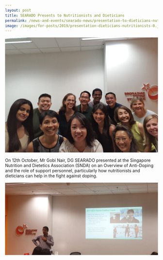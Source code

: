 ```yaml
---
layout: post
title: SEARADO Presents to Nutritionists and Dieticians
permalink: /news-and-events/searado-news/presentation-to-dieticians-nutritionists
image: /images/for-posts/2019/presentation-dieticians-nutritionists-0.jpg
---
```

![Group Photo](/images/for-posts/2019/presentation-dieticians-nutritionists-0.jpg)

On 12th October, Mr Gobi Nair, DG SEARADO presented at the Singapore Nutrition and Dietetics Association (SNDA) on an Overview of Anti-Doping and the role of support personnel, particularly how nutritionists and dieticians can help in the fight against doping.

![Group Photo](/images/for-posts/2019/presentation-dieticians-nutritionists-1.jpg)
